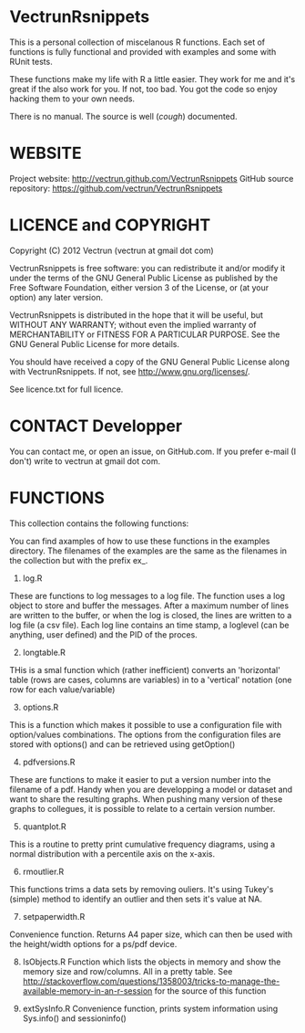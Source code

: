 VectrunRsnippets
================


This is a personal collection of miscelanous R functions. Each
set of functions is fully functional and provided with
examples and some with RUnit tests.

These functions make my life with R a little easier. They work for me
and it's great if the also work for you. If not, too bad. You got
the code so enjoy hacking them to your own needs.

There is no manual. The source is well (*cough*) documented.

WEBSITE
=======

Project website: http://vectrun.github.com/VectrunRsnippets
GitHub source repository: https://github.com/vectrun/VectrunRsnippets

LICENCE and COPYRIGHT
=====================

Copyright (C) 2012 Vectrun (vectrun at gmail dot com)

VectrunRsnippets is free software: you can redistribute it and/or modify
it under the terms of the GNU General Public License as published by
the Free Software Foundation, either version 3 of the License, or
(at your option) any later version.

VectrunRsnippets is distributed in the hope that it will be useful,
but WITHOUT ANY WARRANTY; without even the implied warranty of
MERCHANTABILITY or FITNESS FOR A PARTICULAR PURPOSE.  See the
GNU General Public License for more details.

You should have received a copy of the GNU General Public License
along with VectrunRsnippets.  If not, 
see <http://www.gnu.org/licenses/>.


See licence.txt for full licence.


CONTACT Developper
==================

You can contact me, or open an issue, on GitHub.com. If you prefer
e-mail (I don't) write to vectrun at gmail dot com.

FUNCTIONS
=========

This collection contains the following functions:

You can find axamples of how to use these functions in the examples
directory. The filenames of the examples are the same as the filenames
in the collection but with the prefix ex_.

1. log.R

These are functions to log messages to a log file. The function uses
a log object to store and buffer the messages. After a maximum number
of lines are written to the buffer, or when the log is closed, the
lines are written to a log file (a csv file). Each log line contains
an time stamp, a loglevel (can be anything, user defined) and the PID
of the proces.

2. longtable.R

THis is a smal function which (rather inefficient) converts an
'horizontal' table (rows are cases, columns are variables) in to a
'vertical' notation (one row for each value/variable)

3. options.R

This is a function which makes it possible to use a configuration file
with option/values combinations. The options from the configuration
files are stored with options() and can be retrieved using
getOption()

4. pdfversions.R

These are functions to make it easier to put a version number into the
filename of a pdf. Handy when you are developping a model or dataset
and want to share the resulting graphs. When pushing many version of
these graphs to collegues, it is possible to relate to a certain
version number.

5.  quantplot.R

This is a routine to pretty print cumulative frequency diagrams, using
a normal distribution with a percentile axis on the x-axis.

6.  rmoutlier.R

This functions trims a data sets by removing ouliers. It's using
Tukey's (simple) method to identify an outlier and then sets it's 
value at NA.

7. setpaperwidth.R

Convenience function. Returns A4 paper size, which can then be used with
the height/width options for a ps/pdf device.

8. lsObjects.R
Function which lists the objects in memory and show the memory size
and row/columns. All in a pretty table.
See http://stackoverflow.com/questions/1358003/tricks-to-manage-the-available-memory-in-an-r-session for the source of this function

9. extSysInfo.R
Convenience function, prints system information using Sys.info() and
sessioninfo()

